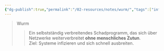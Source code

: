 ```yaml
---
{"dg-publish":true,"permalink":"/02-resources/notes/wurm/","tags":["informatik/malware/worm","sicherheit/it-sicherheit"],"noteIcon":"","updated":"2025-10-29T12:59:11.517+01:00"}
---
```


>Wurm 
>> Ein selbstständig verbreitendes Schadprogramm, das sich über Netzwerke weiterverbreitet **ohne menschliches Zutun**.  
>> Ziel: Systeme infizieren und sich schnell ausbreiten.